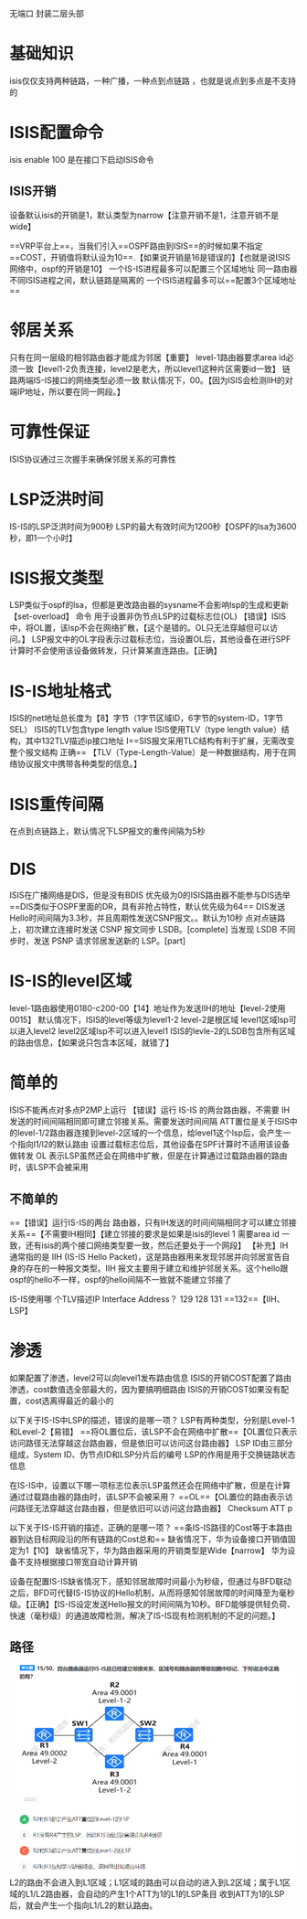 无端口 封装二层头部

# 基础知识
isis仅仅支持两种链路，一种广播，一种点到点链路  ，也就是说点到多点是不支持的
# ISIS配置命令
isis enable 100 是在接口下启动ISIS命令
## ISIS开销
设备默认isis的开销是1，默认类型为narrow【注意开销不是1，注意开销不是wide】


==VRP平台上==，当我们引入==OSPF路由到ISIS==的时候如果不指定==COST，开销值将默认设为10==.【如果说开销是16是错误的】【也就是说ISIS网络中，ospf的开销是10】
一个IS-IS进程最多可以配置三个区域地址
同一路由器不同ISIS进程之间，默认链路是隔离的
一个ISIS进程最多可以==配置3个区域地址==

# 邻居关系
只有在同一层级的相邻路由器才能成为邻居【重要】
level-1路由器要求area id必须一致【level1-2负责连接，level2是老大，所以level1这种片区需要id一致】
链路两端IS-IS接口的网络类型必须一致
默认情况下，00。【因为ISIS会检测IIH的对端IP地址，所以要在同一网段。】
# 可靠性保证
ISIS协议通过三次握手来确保邻居关系的可靠性
# LSP泛洪时间
IS-IS的LSP泛洪时间为900秒
LSP的最大有效时间为1200秒【OSPF的lsa为3600秒，即1一个小时】

# ISIS报文类型
LSP类似于ospf的lsa，但都是更改路由器的sysname不会影响lsp的生成和更新
【set-overload】 命令 用于设置非伪节点LSP的过载标志位(OL)
【错误】ISIS中，将OL置，该lsp不会在网络扩散，【这个是错的。OL只无法穿越但可以访问。】
LSP报文中的OL字段表示过载标志位，当设置OL后，其他设备在进行SPF计算时不会使用该设备做转发，只计算某直连路由。【正确】
# IS-IS地址格式
ISIS的net地址总长度为【8】字节（1字节区域ID，6字节的system-ID，1字节SEL）
ISIS的TLV包含type length value
ISIS使用TLV（type length value）结构，其中132TLV描述ip接口地址
I==SIS报文采用TLC结构有利于扩展，无需改变整个报文结构 正确== 【TLV（Type-Length-Value）是一种数据结构，用于在网络协议报文中携带各种类型的信息。】
# ISIS重传间隔 
在点到点链路上，默认情况下LSP报文的重传间隔为5秒
# DIS
ISIS在广播网络是DIS，但是没有BDIS
优先级为0的ISIS路由器不能参与DIS选举
==DIS类似于OSPF里面的DR，具有非抢占特性，默认优先级为64==
DIS发送Hello时间间隔为3.3秒，并且周期性发送CSNP报文。。默认为10秒
点对点链路上，初次建立连接时发送 CSNP 报文同步 LSDB。[complete]
当发现 LSDB 不同步时，发送 PSNP 请求邻居发送新的 LSP。[part]
# IS-IS的level区域
level-1路由器使用0180-c200-00【14】地址作为发送IIH的地址【level-2使用0015】
默认情况下，ISIS的level等级为level1-2
level-2是根区域
level1区域lsp可以进入level2
level2区域lsp不可以进入level1
ISIS的levle-2的LSDB包含所有区域的路由信息，【如果说只包含本区域，就错了】

# 简单的
ISIS不能再点对多点P2MP上运行
【错误】运行 IS-IS 的两台路由器，不需要 IH 发送的时间间隔相同即可建立邻接关系。需要发送时间间隔
ATT置位是关于ISIS中的level-1/2路由器连接到level-2区域的一个信息，给level1这个lsp后，会产生一个指向l1/l2的默认路由
设置过载标志位后，其他设备在SPF计算时不适用该设备做转发
OL 表示LSP虽然还会在网络中扩散，但是在计算通过过载路由器的路由时，该LSP不会被采用

## 不简单的
==【错误】运行IS-IS的两台 路由器，只有IH发送的时间间隔相同才可以建立邻接关系==【不需要IH相同】【建立邻接的要求是如果是isis的level 1 需要area id 一致，还有isis的两个接口网络类型要一致，然后还要处于一个网段】
【补充】IH 通常指的是 IIH (IS-IS Hello Packet)，这是路由器用来发现邻居并向邻居宣告自身的存在的一种报文类型。IIH 报文主要用于建立和维护邻居关系。这个hello跟ospf的hello不一样，ospf的hello间隔不一致就不能建立邻接了




IS-IS使用哪 个TLV描述IP Interface Address？
129
128
131
==132==【IIH、 LSP】
# 渗透
如果配置了渗透，level2可以向level1发布路由信息
ISIS的开销COST配置了路由渗透，cost数值选全部最大的，因为要搞明细路由
ISIS的开销COST如果没有配置，cost选离得最近的最小的



以下关于IS-IS中LSP的描述，错误的是哪一项？
LSP有两种类型，分别是Level-1和Level-2【易错】
==将OL置位后，该LSP不会在网络中扩散==【OL置位只表示访问路径无法穿越这台路由器，但是依旧可以访问这台路由器】
LSP ID由三部分组成，System ID、伪节点ID和LSP分片后的编号
LSP的作用是用于交换链路状态信息

在IS-IS中，设置以下哪一项标志位表示LSP虽然还会在网络中扩散，但是在计算通过过载路由器的路由时，该LSP不会被采用？
==OL==【OL置位的路由表示访问路径无法穿越这台路由器，但是依旧可以访问这台路由器】
Checksum
ATT
p

以下关于IS-IS开销的描述，正确的是哪一项？
==条IS-IS路径的Cost等于本路由器到达目标网段沿的所有链路的Cost总和==
缺省情况下，华为设备接口开销值固定为1【10】
缺省情况下，华为路由器采用的开销类型是Wide【narrow】
华为设备不支持根据接口带宽自动计算开销



设备在配置IS-IS缺省情况下，感知邻居故障时间最小为秒级，但通过与BFD联动之后，BFD可代替IS-IS协议的Hello机制，从而将感知邻居故障的时间降至为毫秒级。【正确】【IS-IS设定发送Hello报文的时间间隔为10秒。BFD能够提供轻负荷、快速（毫秒级）的通道故障检测，解决了IS-IS现有检测机制的不足的问题。】
## 路径

![image-20249283725432.png|425](8%E5%88%B7%E9%A2%98%E7%9A%84/%E5%BD%92%E6%A1%A3/HCIP-ISIS/HCIP-ISIS/image-20249283725432.png)
L2的路由不会进入到L1区域；L1区域的路由可以自动的进入到L2区域；属于L1区域的L1/L2路由器，会自动的产生1个ATT为1的L1的LSP条目
收到ATT为1的LSP后，就会产生一个指向L1/L2的默认路由。